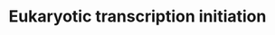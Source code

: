 ---
annotations:
- type: Pathway Ontology
  value: RNA polymerase III transcription initiation pathway
- type: Pathway Ontology
  value: RNA polymerase II transcription initiation pathway
- type: Pathway Ontology
  value: RNA polymerase I transcription initiation pathway
authors:
- MaintBot
- Thomas
- Christine Chichester
- Mkutmon
- Eweitz
description: 'In eukaryotes, RNA polymerase, and therefore the initiation of transcription,
  requires the presence of a core promoter sequence in the DNA. RNA polymerase is
  able to bind to core promoters in the presence of various specific transcription
  factors. The most common type of core promoter in eukaryotes is a short DNA sequence
  known as a TATA box. The TATA box, as a core promoter, is the binding site for a
  transcription factor known as TATA binding protein (TBP), which is itself a subunit
  of another transcription factor, called Transcription Factor II D (TFIID). After
  TFIID binds to the TATA box via the TBP, five more transcription factors and RNA
  polymerase combine around the TATA box in a series of stages to form a preinitiation
  complex. One transcription factor, DNA helicase, has helicase activity and so is
  involved in the separating of opposing strands of double-stranded DNA to provide
  access to a single-stranded DNA template. However, only a low, or basal, rate of
  transcription is driven by the preinitiation complex alone. Other proteins known
  as activators and repressors, along with any associated coactivators or corepressors,
  are responsible for modulating transcription rate.  Source: [[wikipedia:Transcription_(genetics)|Wikipedia]]'
last-edited: 2021-05-27
organisms:
- Bos taurus
redirect_from:
- /index.php/Pathway:WP1066
- /instance/WP1066
schema-jsonld:
- '@context': https://schema.org/
  '@id': https://wikipathways.github.io/pathways/WP1066.html
  '@type': Dataset
  creator:
    '@type': Organization
    name: WikiPathways
  description: 'In eukaryotes, RNA polymerase, and therefore the initiation of transcription,
    requires the presence of a core promoter sequence in the DNA. RNA polymerase is
    able to bind to core promoters in the presence of various specific transcription
    factors. The most common type of core promoter in eukaryotes is a short DNA sequence
    known as a TATA box. The TATA box, as a core promoter, is the binding site for
    a transcription factor known as TATA binding protein (TBP), which is itself a
    subunit of another transcription factor, called Transcription Factor II D (TFIID).
    After TFIID binds to the TATA box via the TBP, five more transcription factors
    and RNA polymerase combine around the TATA box in a series of stages to form a
    preinitiation complex. One transcription factor, DNA helicase, has helicase activity
    and so is involved in the separating of opposing strands of double-stranded DNA
    to provide access to a single-stranded DNA template. However, only a low, or basal,
    rate of transcription is driven by the preinitiation complex alone. Other proteins
    known as activators and repressors, along with any associated coactivators or
    corepressors, are responsible for modulating transcription rate.  Source: [[wikipedia:Transcription_(genetics)|Wikipedia]]'
  keywords:
  - POLR2K
  - POLR2J
  - GTF2H3
  - TBP
  - POLR2H
  - ERCC3
  - GTF2B
  - POLR2F
  - GTF2E2
  - POLR1D
  - POLR2I
  - POLR1A
  - POLR3H
  - MNAT1
  - POLR2A
  - GTF2E1
  - TAF6
  - CDK7
  - GTF2H4
  - ILK
  - CCNH
  - TAF7
  - GTF2H2
  - TAF5
  - POLR3B
  - POLR1E
  - AK6
  - POLR2B
  - TAF12
  - ERCC2
  - TAF13
  - GTF2A2
  - POLR2E
  - POLR1B
  - POLR3K
  - POLR2C
  - POLR2G
  - GTF2H1
  - POLR3D
  - GTF2F2
  - POLR3E
  license: CC0
  name: Eukaryotic transcription initiation
seo: CreativeWork
title: Eukaryotic transcription initiation
wpid: WP1066
---